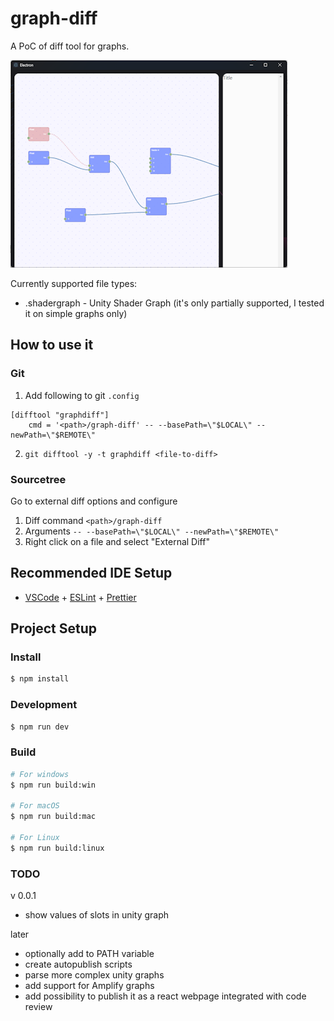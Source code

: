 # graph-diff

A PoC of diff tool for graphs.

![Preview](docs/preview.png)

Currently supported file types:

- .shadergraph - Unity Shader Graph (it's only partially supported, I tested it on simple graphs only)

## How to use it

### Git

1. Add following to git `.config`

```
[difftool "graphdiff"]
	cmd = '<path>/graph-diff' -- --basePath=\"$LOCAL\" --newPath=\"$REMOTE\"
```

2. `git difftool -y -t graphdiff <file-to-diff>`

### Sourcetree

Go to external diff options and configure

1. Diff command `<path>/graph-diff`
2. Arguments `-- --basePath=\"$LOCAL\" --newPath=\"$REMOTE\"`
3. Right click on a file and select "External Diff"

## Recommended IDE Setup

- [VSCode](https://code.visualstudio.com/) + [ESLint](https://marketplace.visualstudio.com/items?itemName=dbaeumer.vscode-eslint) + [Prettier](https://marketplace.visualstudio.com/items?itemName=esbenp.prettier-vscode)

## Project Setup

### Install

```bash
$ npm install
```

### Development

```bash
$ npm run dev
```

### Build

```bash
# For windows
$ npm run build:win

# For macOS
$ npm run build:mac

# For Linux
$ npm run build:linux
```

### TODO

v 0.0.1

- show values of slots in unity graph

later

- optionally add to PATH variable
- create autopublish scripts
- parse more complex unity graphs
- add support for Amplify graphs
- add possibility to publish it as a react webpage integrated with code review
